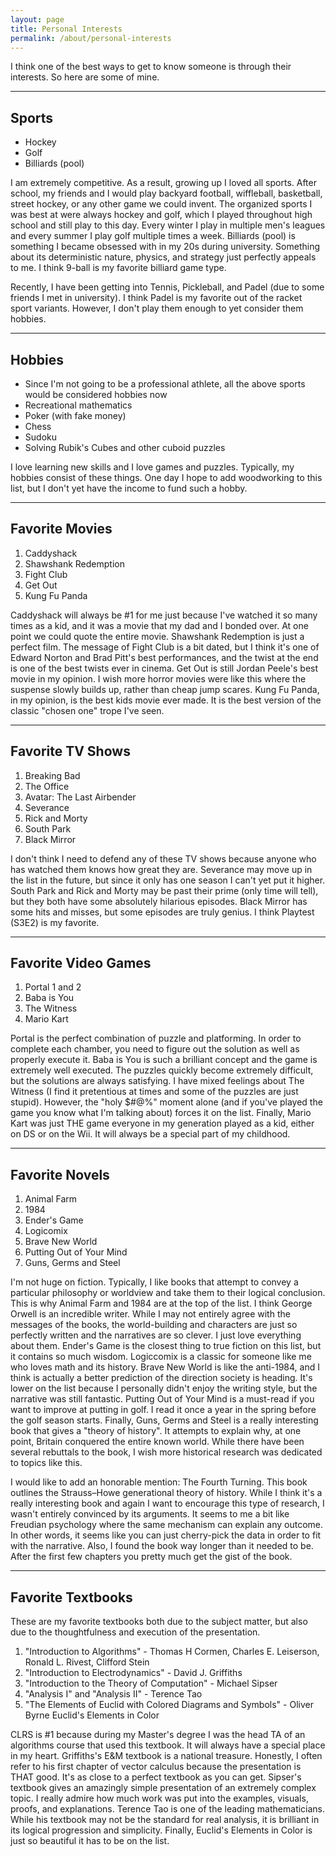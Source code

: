 ```yaml
---
layout: page
title: Personal Interests
permalink: /about/personal-interests
---
```


I think one of the best ways to get to know someone is through their interests. So here are some of mine.

---

## Sports

* Hockey
* Golf
* Billiards (pool)

I am extremely competitive. As a result, growing up I loved all sports. After school, my friends and I would play backyard football, wiffleball, basketball, street hockey, or any other game we could invent. The organized sports I was best at were always hockey and golf, which I played throughout high school and still play to this day. Every winter I play in multiple men's leagues and every summer I play golf multiple times a week. Billiards (pool) is something I became obsessed with in my 20s during university. Something about its deterministic nature, physics, and strategy just perfectly appeals to me. I think 9-ball is my favorite billiard game type.

Recently, I have been getting into Tennis, Pickleball, and Padel (due to some friends I met in university). I think Padel is my favorite out of the racket sport variants. However, I don't play them enough to yet consider them hobbies.

---

## Hobbies

* Since I'm not going to be a professional athlete, all the above sports would be considered hobbies now
* Recreational mathematics
* Poker (with fake money)
* Chess
* Sudoku
* Solving Rubik's Cubes and other cuboid puzzles

I love learning new skills and I love games and puzzles. Typically, my hobbies consist of these things. One day I hope to add woodworking to this list, but I don't yet have the income to fund such a hobby.

---

## Favorite Movies

1. Caddyshack
2. Shawshank Redemption
3. Fight Club
4. Get Out
5. Kung Fu Panda

Caddyshack will always be #1 for me just because I've watched it so many times as a kid, and it was a movie that my dad and I bonded over. At one point we could quote the entire movie. Shawshank Redemption is just a perfect film. The message of Fight Club is a bit dated, but I think it's one of Edward Norton and Brad Pitt's best performances, and the twist at the end is one of the best twists ever in cinema. Get Out is still Jordan Peele's best movie in my opinion. I wish more horror movies were like this where the suspense slowly builds up, rather than cheap jump scares. Kung Fu Panda, in my opinion, is the best kids movie ever made. It is the best version of the classic "chosen one" trope I've seen.

---

## Favorite TV Shows

1. Breaking Bad
2. The Office
3. Avatar: The Last Airbender
4. Severance
5. Rick and Morty
6. South Park
7. Black Mirror

I don't think I need to defend any of these TV shows because anyone who has watched them knows how great they are. Severance may move up in the list in the future, but since it only has one season I can't yet put it higher. South Park and Rick and Morty may be past their prime (only time will tell), but they both have some absolutely hilarious episodes. Black Mirror has some hits and misses, but some episodes are truly genius. I think Playtest (S3E2) is my favorite.

---

## Favorite Video Games

1. Portal 1 and 2
2. Baba is You
3. The Witness
4. Mario Kart

Portal is the perfect combination of puzzle and platforming. In order to complete each chamber, you need to figure out the solution as well as properly execute it. Baba is You is such a brilliant concept and the game is extremely well executed. The puzzles quickly become extremely difficult, but the solutions are always satisfying. I have mixed feelings about The Witness (I find it pretentious at times and some of the puzzles are just stupid). However, the "holy $#@%" moment alone (and if you've played the game you know what I'm talking about) forces it on the list. Finally, Mario Kart was just THE game everyone in my generation played as a kid, either on DS or on the Wii. It will always be a special part of my childhood.

---

## Favorite Novels

1. Animal Farm
2. 1984
3. Ender's Game
4. Logicomix 
5. Brave New World
6. Putting Out of Your Mind
7. Guns, Germs and Steel

I'm not huge on fiction. Typically, I like books that attempt to convey a particular philosophy or worldview and take them to their logical conclusion. This is why Animal Farm and 1984 are at the top of the list. I think George Orwell is an incredible writer. While I may not entirely agree with the messages of the books, the world-building and characters are just so perfectly written and the narratives are so clever. I just love everything about them. Ender's Game is the closest thing to true fiction on this list, but it contains so much wisdom. Logiccomix is a classic for someone like me who loves math and its history. Brave New World is like the anti-1984, and I think is actually a better prediction of the direction society is heading. It's lower on the list because I personally didn't enjoy the writing style, but the narrative was still fantastic. Putting Out of Your Mind is a must-read if you want to improve at putting in golf. I read it once a year in the spring before the golf season starts. Finally, Guns, Germs and Steel is a really interesting book that gives a "theory of history". It attempts to explain why, at one point, Britain conquered the entire known world. While there have been several rebuttals to the book, I wish more historical research was dedicated to topics like this.

I would like to add an honorable mention: The Fourth Turning. This book outlines the Strauss–Howe generational theory of history. While I think it's a really interesting book and again I want to encourage this type of research, I wasn't entirely convinced by its arguments. It seems to me a bit like Freudian psychology where the same mechanism can explain any outcome. In other words, it seems like you can just cherry-pick the data in order to fit with the narrative. Also, I found the book way longer than it needed to be. After the first few chapters you pretty much get the gist of the book.

---

## Favorite Textbooks

These are my favorite textbooks both due to the subject matter, but also due to the thoughtfulness and execution of the presentation.

1. "Introduction to Algorithms" - Thomas H Cormen, Charles E. Leiserson, Ronald L. Rivest, Clifford Stein
2. "Introduction to Electrodynamics" - David J. Griffiths
3. "Introduction to the Theory of Computation" - Michael Sipser
4. "Analysis I" and "Analysis II" - Terence Tao
5. "The Elements of Euclid with Colored Diagrams and Symbols" - Oliver Byrne
Euclid's Elements in Color

CLRS is #1 because during my Master's degree I was the head TA of an algorithms course that used this textbook. It will always have a special place in my heart. Griffiths's E&M textbook is a national treasure. Honestly, I often refer to his first chapter of vector calculus because the presentation is THAT good. It's as close to a perfect textbook as you can get. Sipser's textbook gives an amazingly simple presentation of an extremely complex topic. I really admire how much work was put into the examples, visuals, proofs, and explanations. Terence Tao is one of the leading mathematicians. While his textbook may not be the standard for real analysis, it is brilliant in its logical progression and simplicity. Finally, Euclid's Elements in Color is just so beautiful it has to be on the list.